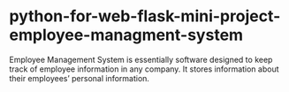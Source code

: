 # python-for-web-flask-mini-project-employee-managment-system
Employee Management System is essentially software designed to keep track of employee information in any company. It stores information about their employees’ personal information.

